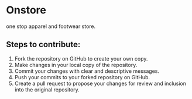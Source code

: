 # Onstore
one stop apparel and footwear store.

## Steps to contribute:
1. Fork the repository on GitHub to create your own copy.
2. Make changes in your local copy of the repository.
3. Commit your changes with clear and descriptive messages.
4. Push your commits to your forked repository on GitHub.
5. Create a pull request to propose your changes for review and inclusion into the original repository.
